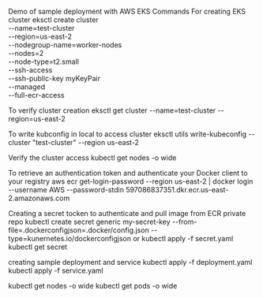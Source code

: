 Demo of sample deployment with AWS EKS
Commands
For creating EKS cluster 
eksctl create cluster \
--name=test-cluster \
--region=us-east-2 \
--nodegroup-name=worker-nodes \
--nodes=2 \
--node-type=t2.small \
--ssh-access \
--ssh-public-key myKeyPair \
--managed \
--full-ecr-access

To verify cluster creation
eksctl get cluster --name=test-cluster --region=us-east-2

To write kubconfig in local to access cluster
eksctl utils write-kubeconfig --cluster "test-cluster" --region us-east-2

Verify the  cluster access
kubectl get nodes -o wide

To retrieve an authentication token and authenticate your Docker client to your registry
aws ecr get-login-password --region us-east-2 | docker login --username AWS --password-stdin 597086837351.dkr.ecr.us-east-2.amazonaws.com

Creating a secret tocken to authenticate and pull image from ECR private repo
kubectl create secret generic my-secret-key --from-file=.dockerconfigjson=.docker/config.json --type=kunernetes.io/dockerconfigjson
or
kubectl apply -f secret.yaml
kubectl get secret

creating sample deployment and service
kubectl apply -f deployment.yaml
kubectl apply -f service.yaml

kubectl get nodes -o wide
kubectl get pods -o wide



